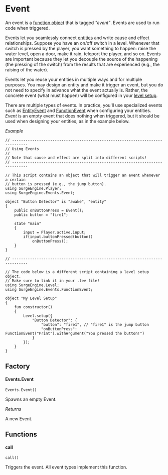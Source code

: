 Event
=====

An event is a [function object](/tutorials/advanced_features/#function-objects) that is tagged *"event"*. Events are used to run code when triggered.

Events let you seamlessly connect [entities](/engine/entity) and write cause and effect relationships. Suppose you have an on/off switch in a level. Whenever that switch is pressed by the player, you want something to happen: raise the water level, open a door, make it rain, teleport the player, and so on. Events are important because they let you decouple the source of the happening (the pressing of the switch) from the results that are experienced (e.g., the raising of the water).

Events let you reuse your entities in multiple ways and for multiple purposes. You may design an entity and make it trigger an event, but you do not need to specify in advance what the event actually is. Rather, the concrete event (what must happen) will be configured in your [level setup](/engine/level/#setup).

There are multiple types of events. In practice, you'll use specialized events such as [EntityEvent](/engine/entityevent) and [FunctionEvent](/engine/functionevent) when configuring your entities. *Event* is an empty event that does nothing when triggered, but it should be used when designing your entities, as in the example below.

*Example*

```
// -----------------------------------------------------------------------------
// Using Events
//
// Note that cause and effect are split into different scripts!
// -----------------------------------------------------------------------------

// This script contains an object that will trigger an event whenever a certain
// button is pressed (e.g., the jump button).
using SurgeEngine.Player;
using SurgeEngine.Events.Event;

object "Button Detector" is "awake", "entity"
{
    public onButtonPress = Event();
    public button = "fire1";

    state "main"
    {
        input = Player.active.input;
        if(input.buttonPressed(button))
            onButtonPress();
    }
}

// -----------------------------------------------------------------------------

// The code below is a different script containing a level setup object.
// Make sure to link it in your .lev file!
using SurgeEngine.Level;
using SurgeEngine.Events.FunctionEvent;

object "My Level Setup"
{
    fun constructor()
    {
        Level.setup({
            "Button Detector": {
                "button": "fire1", // "fire1" is the jump button
                "onButtonPress": FunctionEvent("Print").withArgument("You pressed the button!")
            }
        });
    }
}
```

Factory
-------

#### Events.Event

`Events.Event()`

Spawns an empty Event.

*Returns*

A new Event.

Functions
---------

#### call

`call()`

Triggers the event. All event types implement this function.